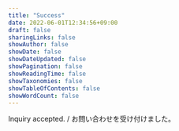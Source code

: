 ```yaml
---
title: "Success"
date: 2022-06-01T12:34:56+09:00
draft: false
sharingLinks: false
showAuthor: false
showDate: false
showDateUpdated: false
showPagination: false
showReadingTime: false
showTaxonomies: false
showTableOfContents: false
showWordCount: false
---
```


Inquiry accepted. / お問い合わせを受け付けました。
